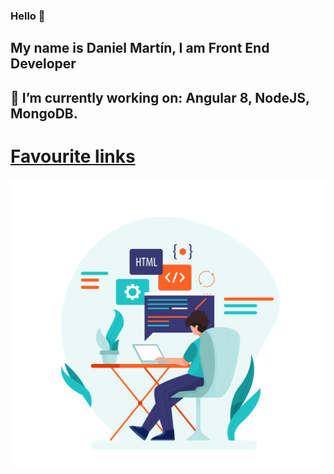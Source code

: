 ### Hello 👋
## My name is Daniel Martín, I am Front End Developer
## 🔭 I’m currently working on: Angular 8, NodeJS, MongoDB.
# [Favourite links](https://github.com/dmartin8/Web-Development-Links)  



![Screenshot](img/img.jpg)
<!--
**dmartin8/dmartin8** is a ✨ _special_ ✨ repository because its `README.md` (this file) appears on your GitHub profile.

Here are some ideas to get you started:

- 🔭 I’m currently working on ...
- 🌱 I’m currently learning ...
- 👯 I’m looking to collaborate on ...
- 🤔 I’m looking for help with ...
- 💬 Ask me about ...
- 📫 How to reach me: ...
- 😄 Pronouns: ...
- ⚡ Fun fact: ...
-->
